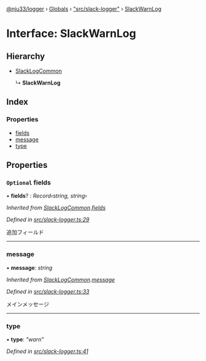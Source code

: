 [@nju33/logger](../README.md) › [Globals](../globals.md) › ["src/slack-logger"](../modules/_src_slack_logger_.md) › [SlackWarnLog](_src_slack_logger_.slackwarnlog.md)

# Interface: SlackWarnLog

## Hierarchy

* [SlackLogCommon](_src_slack_logger_.slacklogcommon.md)

  ↳ **SlackWarnLog**

## Index

### Properties

* [fields](_src_slack_logger_.slackwarnlog.md#optional-fields)
* [message](_src_slack_logger_.slackwarnlog.md#message)
* [type](_src_slack_logger_.slackwarnlog.md#type)

## Properties

### `Optional` fields

• **fields**? : *Record‹string, string›*

*Inherited from [SlackLogCommon](_src_slack_logger_.slacklogcommon.md).[fields](_src_slack_logger_.slacklogcommon.md#optional-fields)*

*Defined in [src/slack-logger.ts:29](https://github.com/nju33/logger/blob/0e8d412/src/slack-logger.ts#L29)*

追加フィールド

___

###  message

• **message**: *string*

*Inherited from [SlackLogCommon](_src_slack_logger_.slacklogcommon.md).[message](_src_slack_logger_.slacklogcommon.md#message)*

*Defined in [src/slack-logger.ts:33](https://github.com/nju33/logger/blob/0e8d412/src/slack-logger.ts#L33)*

メインメッセージ

___

###  type

• **type**: *"warn"*

*Defined in [src/slack-logger.ts:41](https://github.com/nju33/logger/blob/0e8d412/src/slack-logger.ts#L41)*
